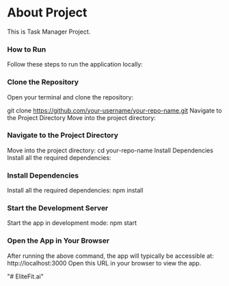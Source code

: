 # About Project
This is Task Manager Project.

### How to Run
Follow these steps to run the application locally:

### Clone the Repository
Open your terminal and clone the repository:

git clone https://github.com/your-username/your-repo-name.git
Navigate to the Project Directory
Move into the project directory:

### Navigate to the Project Directory
Move into the project directory:
cd your-repo-name
Install Dependencies
Install all the required dependencies:

### Install Dependencies
Install all the required dependencies:
npm install


### Start the Development Server
Start the app in development mode:
npm start

### Open the App in Your Browser
After running the above command, the app will typically be accessible at:
http://localhost:3000
Open this URL in your browser to view the app.


"# EliteFit.ai" 


